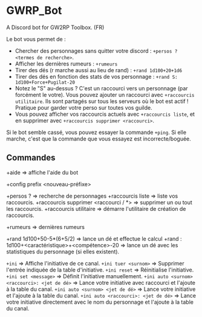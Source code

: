 # GWRP_Bot
A Discord bot for GW2RP Toolbox. (FR)

Le bot vous permet de :
- Chercher des personnages sans quitter votre discord : `+persos ? <termes de recherche>`.
- Afficher les dernières rumeurs : `+rumeurs`
- Tirer des dés (r marche aussi au lieu de rand) : `+rand 1d100+20+1d6`
- Tirer des dés en fonction des stats de vos personnage : `+rand S: 1d100+Force+Pugilat-20`
- Notez le "S" au-dessus ? C'est un raccourci vers un personnage (par forcément le votre). Vous pouvez ajouter un raccourci avec `+raccourcis utilitaire`. Ils sont partagés sur tous les serveurs où le bot est actif ! Pratique pour garder votre perso sur toutes vos guilde.
- Vous pouvez afficher vos raccourcis actuels avec `+raccourcis liste`, et en supprimer avec `+raccourcis supprimer <raccourci>`.

Si le bot semble cassé, vous pouvez essayer la commande `+ping`. Si elle marche, c'est que la commande que vous essayez est incorrecte/boguée.

## Commandes
+aide => affiche l'aide du bot

+config prefix <nouveau-préfixe>

+persos ? <termes de recherche> => recherche de personnages
+raccourcis liste => liste vos raccourcis.
+raccourcis supprimer <raccourci / \*> => supprimer un ou tout les raccourcis.
+raccourcis utilitaire => démarre l'utilitaire de création de raccourcis.

+rumeurs => dernières rumeurs

+rand 1d100+50-5*(6+5/2) => lance un dé et effectue le calcul
+rand <raccourci>: 1d100+<caractéristique>+<compétence>-20 => lance un dé avec les statistiques du personnage (si elles existent).

`+ini` => Affiche l'initiative de ce canal.
`+ini tuer <surnom>` => Supprimer l'entrée indiquée de la table d'initiative.
`+ini reset` => Réinitialise l'initiative.
`+ini set <message>` => Définit l'initiative manuellement.
`+ini auto <surnom> <raccourci>: <jet de dé>` => Lance votre initiative avec raccourci et l'ajoute à la table du canal.
`+ini auto <surnom> <jet de dé>` => Lance votre initiative et l'ajoute à la table du canal.
`+ini auto <raccourci>: <jet de dé>` => Lance votre initiative directement avec le nom du personnage et l'ajoute à la table du canal.
